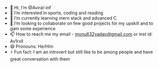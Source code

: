- 👋 Hi, I’m @Aviral-inf
- 👀 I’m interested in sports, coding and reading
- 🌱 I’m currently learning mern stack and advanced C
- 💞️ I’m looking to collaborate on few good projects for my upskill and to gain some experience 
- 📫 How to reach me my email - monu632yadav@gmail.com or inst id: Av1rxll
- 😄 Pronouns: He/Him
- ⚡ Fun fact: I am an introvert but still like to be among people and have great conversation with them

<!---
Aviral-inf/Aviral-inf is a ✨ special ✨ repository because its `README.md` (this file) appears on your GitHub profile.
You can click the Preview link to take a look at your changes.
--->
